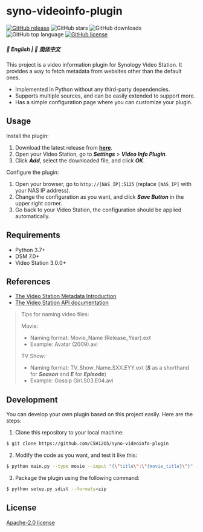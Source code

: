 # syno-videoinfo-plugin

[![GitHub release](https://img.shields.io/github/v/release/C5H12O5/syno-videoinfo-plugin?logo=github)](https://github.com/C5H12O5/syno-videoinfo-plugin/releases)
![GitHub stars](https://img.shields.io/github/stars/C5H12O5/syno-videoinfo-plugin?logo=github)
![GitHub downloads](https://img.shields.io/github/downloads/C5H12O5/syno-videoinfo-plugin/total?logo=github)
![GitHub top language](https://img.shields.io/github/languages/top/C5H12O5/syno-videoinfo-plugin)
[![GitHub license](https://img.shields.io/github/license/C5H12O5/syno-videoinfo-plugin)](LICENSE)

##### 📖 English | 📖 [简体中文](README.zh-CN.md)

This project is a video information plugin for Synology Video Station. It provides a way to fetch metadata from websites
other than the default ones.

* Implemented in Python without any third-party dependencies.
* Supports multiple sources, and can be easily extended to support more.
* Has a simple configuration page where you can customize your plugin.

## Usage

Install the plugin:

1. Download the latest release from [**here**](https://github.com/C5H12O5/syno-videoinfo-plugin/releases).
2. Open your Video Station, go to ***Settings*** > ***Video Info Plugin***.
3. Click ***Add***, select the downloaded file, and click ***OK***.

Configure the plugin:

1. Open your browser, go to `http://[NAS_IP]:5125` (replace `[NAS_IP]` with your NAS IP address).
2. Change the configuration as you want, and click ***Save Button*** in the upper right corner.
3. Go back to your Video Station, the configuration should be applied automatically.

## Requirements

* Python 3.7+
* DSM 7.0+
* Video Station 3.0.0+

## References

* [The Video Station Metadata Introduction](https://kb.synology.com/en-id/DSM/help/VideoStation/metadata?version=7)
* [The Video Station API documentation](https://download.synology.com/download/Document/Software/DeveloperGuide/Package/VideoStation/All/enu/Synology_Video_Station_API_enu.pdf)

> Tips for naming video files:
>
> Movie:
>
> * Naming format: Movie_Name (Release_Year).ext
> * Example: Avatar (2009).avi
>
> TV Show:
> * Naming format: TV_Show_Name.SXX.EYY.ext (***S*** as a shorthand for ***Season*** and ***E*** for ***Episode***)
> * Example: Gossip Girl.S03.E04.avi

## Development

You can develop your own plugin based on this project easily. Here are the steps:

1. Clone this repository to your local machine:

```sh
$ git clone https://github.com/C5H12O5/syno-videoinfo-plugin
```

2. Modify the code as you want, and test it like this:

```sh
$ python main.py --type movie --input "{\"title\":\"{movie_title}\"}" --limit 1 --loglevel debug
```

3. Package the plugin using the following command:

```sh
$ python setup.py sdist --formats=zip
```

## License

[Apache-2.0 license](LICENSE)